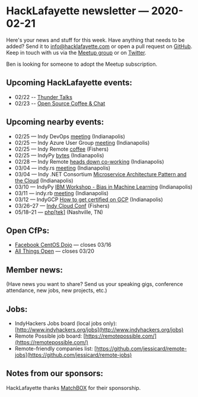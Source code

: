 # HackLafayette newsletter — 2020-02-21

Here's your news and stuff for this week. Have anything that needs to be added? Send it to info@hacklafayette.com or open a pull request on [GitHub](https://github.com/hacklafayette/newsletter). Keep in touch with us via the [Meetup group](https://www.meetup.com/hacklafayette/) or on [Twitter](https://twitter.com/hacklafayette).

Ben is looking for someone to adopt the Meetup subscription.

## Upcoming HackLafayette events:

- 02/22 -- [Thunder Talks](https://www.meetup.com/hacklafayette/events/267711894/)
- 02/23 -- [Open Source Coffee & Chat](https://www.meetup.com/hacklafayette/events/jjppjrybcdbfc/)

## Upcoming nearby events:

- 02/25 — Indy DevOps [meeting](https://www.meetup.com/IndyDevOps/events/bctljrybcdbhc/) (Indianapolis)
- 02/25 — Indy Azure User Group [meeting](https://www.meetup.com/Indy-Azure-User-Group/events/gmlzmrybcdbkc/) (Indianapolis)
- 02/25 — Indy Remote [coffee](https://www.meetup.com/Indy-Remote/events/268758081/) (Fishers)
- 02/25 — IndyPy [bytes](https://www.meetup.com/indypy/events/sllrlrybcdbhc/) (Indianapolis)
- 02/28 — Indy Remote [heads down co-working](https://www.meetup.com/Indy-Remote/events/268758149/) (Indianapolis)
- 03/04 — indy.rs [meeting](https://www.meetup.com/indyrs/events/mffbtpybcfbgb/) (Indianapolis)
- 03/04 — Indy .NET Consortium [Microservice Architecture Pattern and the Cloud](https://www.meetup.com/Indy-NET-Consortium/events/268047469/) (Indianapolis)
- 03/10 — IndyPy [IBM Workshop - Bias in Machine Learning](https://www.meetup.com/indypy/events/hwstlrybcfbnb/) (Indianapolis)
- 03/11 — indy.rb [meeting](https://www.meetup.com/indyrb/events/pvzcnrybcfbpb/) (Indianapolis)
- 03/12 — IndyGCP [How to get certified on GCP](https://www.meetup.com/IndyGCP/events/266789074/) (Indianapolis)
- 03/26–27 — [Indy Cloud Conf](https://2020.indycloudconf.com/) (Fishers)
- 05/18–21 — [php[tek]](https://tek.phparch.com/) (Nashville, TN)

## Open CfPs:

- [Facebook CentOS Dojo](https://docs.google.com/forms/d/e/1FAIpQLSe7wp5runY05oQwzwD2IgG8ZrKjht1VBQ0CB7XJW6PpOhbZ9g/viewform) — closes 03/16
- [All Things Open](https://2020.allthingsopen.org/call-for-speakers.html) — closes 03/20

## Member news:

(Have news you want to share? Send us your speaking gigs, conference attendance, new jobs, new projects, etc.)


## Jobs:

- IndyHackers Jobs board (local jobs only): [http://www.indyhackers.org/jobs](http://www.indyhackers.org/jobs)
- Remote Possible job board: [https://remotepossible.com/](https://remotepossible.com/)
- Remote-friendly companies list: [https://github.com/jessicard/remote-jobs](https://github.com/jessicard/remote-jobs)

## Notes from our sponsors:

HackLafayette thanks [MatchBOX](http://matchboxstudio.org/) for their sponsorship.
